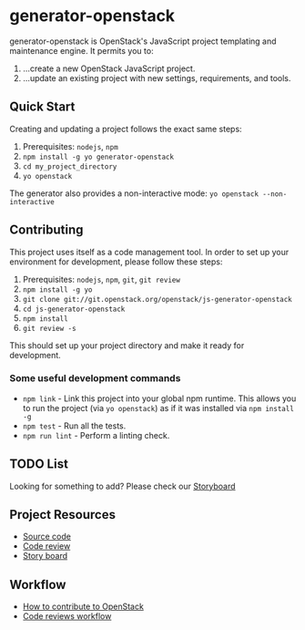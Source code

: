 # generator-openstack

generator-openstack is OpenStack's JavaScript project templating and maintenance engine. It permits you to:

1. ...create a new OpenStack JavaScript project.
2. ...update an existing project with new settings, requirements, and tools.

## Quick Start

Creating and updating a project follows the exact same steps:

1. Prerequisites: `nodejs`, `npm`
2. `npm install -g yo generator-openstack`
3. `cd my_project_directory`
4. `yo openstack`

The generator also provides a non-interactive mode: `yo openstack --non-interactive`



## Contributing

This project uses itself as a code management tool. In order to set up your environment for development, please follow these steps:

1. Prerequisites: `nodejs`, `npm`, `git`, `git review`
2. `npm install -g yo`
3. `git clone git://git.openstack.org/openstack/js-generator-openstack`
4. `cd js-generator-openstack`
5. `npm install`
8. `git review -s`

This should set up your project directory and make it ready for development.

### Some useful development commands

* `npm link` - Link this project into your global npm runtime. This allows you to run the project (via `yo openstack`) as if it was installed via `npm install -g`
* `npm test` - Run all the tests.
* `npm run lint` - Perform a linting check.

## TODO List

Looking for something to add? Please check our [Storyboard](https://storyboard.openstack.org/#!/project/842)

## Project Resources

  - [Source code](https://git.openstack.org/cgit/openstack/js-generator-openstack)
  - [Code review](https://review.openstack.org/#/admin/projects/openstack-infra/js-generator-openstack)
  - [Story board](https://storyboard.openstack.org/#!/project/842)

## Workflow

  - [How to contribute to OpenStack](http://docs.openstack.org/infra/manual/developers.html)
  - [Code reviews workflow](http://docs.openstack.org/infra/manual/developers.html#development-workflow)

